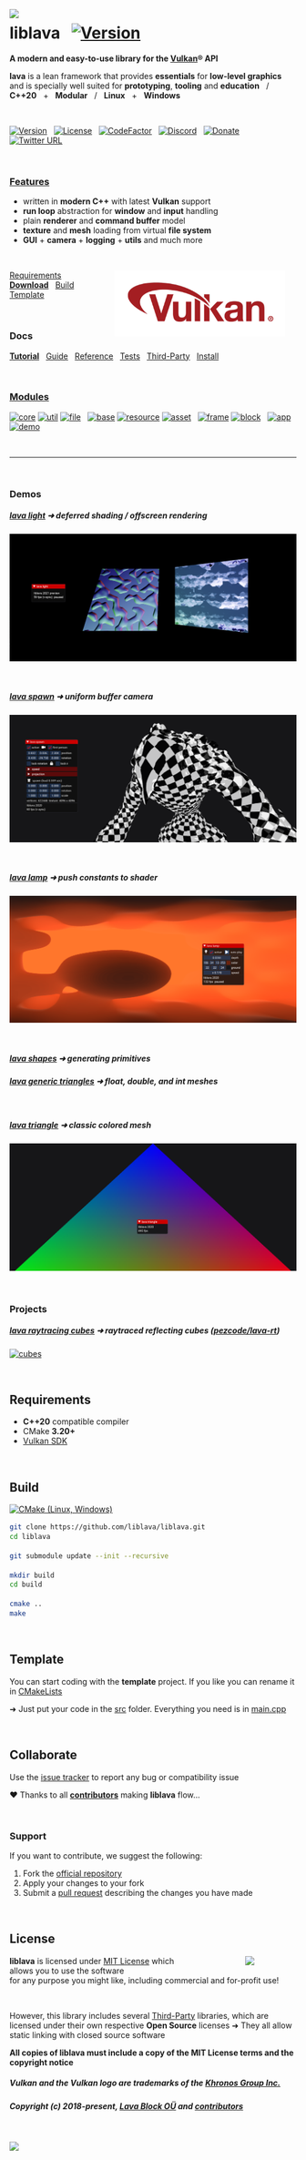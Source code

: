 <a href="https://git.io/liblava"><img align="left" src="https://github.com/liblava.png" width="100" style="margin:0px 20px 0px 0px"></a>

# liblava &nbsp; [![Version](https://img.shields.io/badge/2021-alpha-blue)](#demos)

**A modern and easy-to-use library for the <a href="https://www.khronos.org/vulkan/" target="_blank">Vulkan</a>® API**

**lava** is a lean framework that provides **essentials** for **low-level graphics** and is specially well suited for **prototyping**, **tooling** and **education** &nbsp; / &nbsp; **C++20** &nbsp; + &nbsp; **Modular** &nbsp; / &nbsp; **Linux** &nbsp; + &nbsp; **Windows**

<br />

[![Version](https://img.shields.io/badge/Version-0.6.3-blue)](https://git.io/liblava) &nbsp; [![License](https://img.shields.io/github/license/liblava/liblava)](LICENSE) &nbsp; [![CodeFactor](https://www.codefactor.io/repository/github/liblava/liblava/badge)](https://www.codefactor.io/repository/github/liblava/liblava) &nbsp; [![Discord](https://img.shields.io/discord/439508141722435595)](https://discord.lava-block.com) &nbsp; [![Donate](https://img.shields.io/badge/donate-PayPal-lightgrey.svg)](https://paypal.me/liblava) &nbsp; [![Twitter URL](https://img.shields.io/twitter/url/http/shields.io.svg?style=social&label=Follow)](https://twitter.com/liblava)

<br />

### [Features](doc/Features.md)

* written in **modern C++** with latest **Vulkan** support
* **run loop** abstraction for **window** and **input** handling
* plain **renderer** and **command buffer** model
* **texture** and **mesh** loading from virtual **file system**
* **GUI** + **camera** + **logging** + **utils** and much more

<br />

<a href="https://www.khronos.org/vulkan/" target="_blank"><img align="right" hspace="20" src="res/Vulkan_170px_Dec16.png" width="300"></a>

[Requirements](#requirements) &nbsp; **[Download](https://github.com/liblava/liblava/releases)** &nbsp; [Build](#build) &nbsp; [Template](#template) 

<br />

### Docs

 **[Tutorial](doc/Tutorial.md)** &nbsp; [Guide](doc/Guide.md) &nbsp; [Reference](doc/Reference.md) &nbsp; [Tests](doc/Tests.md) &nbsp; [Third-Party](doc/Third-Party.md) &nbsp; [Install](doc/Install.md)

<br />

### [Modules](doc/Modules.md)

[![core](https://img.shields.io/badge/lava-core-blue.svg)](liblava/core) [![util](https://img.shields.io/badge/lava-util-blue.svg)](liblava/util) [![file](https://img.shields.io/badge/lava-file-blue.svg)](liblava/file) &nbsp; [![base](https://img.shields.io/badge/lava-base-yellowgreen.svg)](liblava/base) [![resource](https://img.shields.io/badge/lava-resource-yellowgreen.svg)](liblava/resource) [![asset](https://img.shields.io/badge/lava-asset-yellowgreen.svg)](liblava/asset) &nbsp; [![frame](https://img.shields.io/badge/lava-frame-red.svg)](liblava/frame) [![block](https://img.shields.io/badge/lava-block-red.svg)](liblava/block) &nbsp; [![app](https://img.shields.io/badge/lava-app-brightgreen.svg)](liblava/app) [![demo](https://img.shields.io/badge/lava-demo-brightgreen.svg)](liblava-demo)

<br />

----

<br />

### Demos

##### [lava light](liblava-demo/light.cpp) ➜ deferred shading / offscreen rendering

<a href="liblava-demo/light.cpp">![light](res/light/screenshot.png)</a>

<br />

##### [lava spawn](liblava-demo/spawn.cpp) ➜ uniform buffer camera

<a href="liblava-demo/spawn.cpp">![spawn](res/spawn/screenshot.png)</a>

<br />

##### [lava lamp](liblava-demo/lamp.cpp) ➜ push constants to shader

<a href="liblava-demo/lamp.cpp">![lamp](res/lamp/screenshot.png)</a>

<br />

##### [lava shapes](liblava-demo/shapes.cpp) ➜ generating primitives

##### [lava generic triangles](liblava-demo/generic_triangle.cpp) ➜ float, double, and int meshes

<br />

##### [lava triangle](liblava-demo/triangle.cpp) ➜ classic colored mesh

<a href="liblava-demo/triangle.cpp">![triangle](res/triangle/screenshot.png)</a>

<br />

### Projects

##### [lava raytracing cubes](https://github.com/pezcode/lava-rt/blob/main/demo/cubes.cpp) ➜ raytraced reflecting cubes ([pezcode/lava-rt](https://github.com/pezcode/lava-rt))

<a href="https://github.com/pezcode/lava-rt/blob/main/demo/cubes.cpp">![cubes](https://raw.githubusercontent.com/pezcode/lava-rt/main/demo/res/cubes/screenshot.png)</a>

<br />

## Requirements

* **C++20** compatible compiler
* CMake **3.20+**
* [Vulkan SDK](https://vulkan.lunarg.com)

<br />

## Build

[![CMake (Linux, Windows)](https://github.com/liblava/liblava/actions/workflows/cmake.yml/badge.svg)](https://github.com/liblava/liblava/actions/workflows/cmake.yml)

```bash
git clone https://github.com/liblava/liblava.git
cd liblava

git submodule update --init --recursive

mkdir build
cd build

cmake ..
make
```

<br />

## Template

You can start coding with the **template** project. If you like you can rename it in [CMakeLists](CMakeLists.txt)

➜ Just put your code in the [src](src) folder. Everything you need is in [main.cpp](src/main.cpp)

<br />

## Collaborate

Use the [issue tracker](https://github.com/liblava/liblava/issues) to report any bug or compatibility issue

:heart: Thanks to all **[contributors](https://github.com/liblava/liblava/graphs/contributors)** making **liblava** flow...

<br />

### Support

If you want to contribute, we suggest the following:

1. Fork the [official repository](https://github.com/liblava/liblava/fork)
2. Apply your changes to your fork
3. Submit a [pull request](https://github.com/liblava/liblava/pulls) describing the changes you have made

<br />

## License

<a href="https://opensource.org" target="_blank"><img align="right" width="90" src="http://opensource.org/trademarks/opensource/OSI-Approved-License-100x137.png" style="margin:0px 0px 0px 80px"></a>

**liblava** is licensed under [MIT License](LICENSE.md) which allows you to use the software <br />for any purpose you might like, including commercial and for-profit use!

<br />

However, this library includes several [Third-Party](doc/Third-Party.md) libraries, which are licensed under their own respective **Open Source** licenses ➜ They all allow static linking with closed source software

**All copies of liblava must include a copy of the MIT License terms and the copyright notice**

##### Vulkan and the Vulkan logo are trademarks of the <a href="http://www.khronos.org" target="_blank">Khronos Group Inc.</a>
##### Copyright (c) 2018-present, <a href="https://lava-block.com">Lava Block OÜ</a> and [contributors](https://github.com/liblava/liblava/graphs/contributors)

<br />

<a href="https://git.io/liblava"><img src="https://github.com/liblava.png" width="50"></a>
